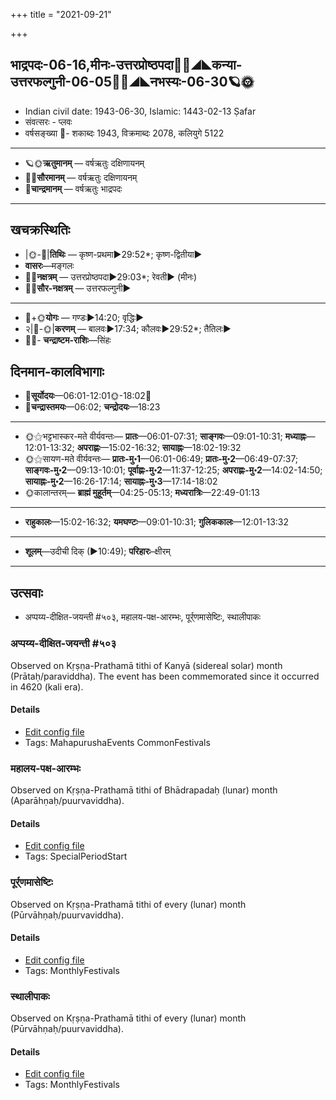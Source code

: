 +++
title = "2021-09-21"

+++
## भाद्रपदः-06-16,मीनः-उत्तरप्रोष्ठपदा🌛🌌◢◣कन्या-उत्तरफल्गुनी-06-05🌌🌞◢◣नभस्यः-06-30🪐🌞
- Indian civil date: 1943-06-30, Islamic: 1443-02-13 Ṣafar
- संवत्सरः - प्लवः
- वर्षसङ्ख्या 🌛- शकाब्दः 1943, विक्रमाब्दः 2078, कलियुगे 5122
___________________
- 🪐🌞**ऋतुमानम्** — वर्षऋतुः दक्षिणायनम्
- 🌌🌞**सौरमानम्** — वर्षऋतुः दक्षिणायनम्
- 🌛**चान्द्रमानम्** — वर्षऋतुः भाद्रपदः
___________________


## खचक्रस्थितिः
- |🌞-🌛|**तिथिः** — कृष्ण-प्रथमा►29:52*; कृष्ण-द्वितीया►  
- **वासरः**—मङ्गलः  
- 🌌🌛**नक्षत्रम्** — उत्तरप्रोष्ठपदा►29:03*; रेवती► (मीनः)  
- 🌌🌞**सौर-नक्षत्रम्** — उत्तरफल्गुनी►  
___________________
- 🌛+🌞**योगः** — गण्डः►14:20; वृद्धिः►  
- २|🌛-🌞|**करणम्** — बालवः►17:34; कौलवः►29:52*; तैतिलः►  
- 🌌🌛- **चन्द्राष्टम-राशिः**—सिंहः  


## दिनमान-कालविभागाः
- 🌅**सूर्योदयः**—06:01-12:01🌞️-18:02🌇  
- 🌛**चन्द्रास्तमयः**—06:02; **चन्द्रोदयः**—18:23  
___________________
- 🌞⚝भट्टभास्कर-मते वीर्यवन्तः— **प्रातः**—06:01-07:31; **साङ्गवः**—09:01-10:31; **मध्याह्नः**—12:01-13:32; **अपराह्णः**—15:02-16:32; **सायाह्नः**—18:02-19:32  
- 🌞⚝सायण-मते वीर्यवन्तः— **प्रातः-मु॰1**—06:01-06:49; **प्रातः-मु॰2**—06:49-07:37; **साङ्गवः-मु॰2**—09:13-10:01; **पूर्वाह्णः-मु॰2**—11:37-12:25; **अपराह्णः-मु॰2**—14:02-14:50; **सायाह्नः-मु॰2**—16:26-17:14; **सायाह्नः-मु॰3**—17:14-18:02  
- 🌞कालान्तरम्— **ब्राह्मं मुहूर्तम्**—04:25-05:13; **मध्यरात्रिः**—22:49-01:13  
___________________
- **राहुकालः**—15:02-16:32; **यमघण्टः**—09:01-10:31; **गुलिककालः**—12:01-13:32  
___________________
- **शूलम्**—उदीची दिक् (►10:49); **परिहारः**–क्षीरम्  
___________________

## उत्सवाः
- अप्पय्य-दीक्षित-जयन्ती #५०३, महालय-पक्ष-आरम्भः, पूर्र्णमासेष्टिः, स्थालीपाकः
### अप्पय्य-दीक्षित-जयन्ती #५०३

Observed on Kṛṣṇa-Prathamā tithi of Kanyā (sidereal solar) month (Prātaḥ/paraviddha). The event has been commemorated since it occurred in 4620 (kali era).  


#### Details
- [Edit config file](https://github.com/jyotisham/adyatithi/tree/master/mahApuruSha/smArta-misc/sidereal_solar_month/tithi/06/16/appayya-dIkSita-jayantI.toml)
- Tags: MahapurushaEvents CommonFestivals


### महालय-पक्ष-आरम्भः

Observed on Kṛṣṇa-Prathamā tithi of Bhādrapadaḥ (lunar) month (Aparāhṇaḥ/puurvaviddha). 

#### Details
- [Edit config file](https://github.com/jyotisham/adyatithi/tree/master/devatA/pitR/lunar_month/tithi/06/16/mahAlaya-pakSa-ArambhaH.toml)
- Tags: SpecialPeriodStart


### पूर्र्णमासेष्टिः

Observed on Kṛṣṇa-Prathamā tithi of every (lunar) month (Pūrvāhṇaḥ/puurvaviddha). 

#### Details
- [Edit config file](https://github.com/jyotisham/adyatithi/tree/master/gRhya/general/lunar_month/tithi/00/16/pUrNamAseShTiH.toml)
- Tags: MonthlyFestivals


### स्थालीपाकः

Observed on Kṛṣṇa-Prathamā tithi of every (lunar) month (Pūrvāhṇaḥ/puurvaviddha). 

#### Details
- [Edit config file](https://github.com/jyotisham/adyatithi/tree/master/gRhya/general/lunar_month/tithi/00/16/sthAlIpAkaH_16.toml)
- Tags: MonthlyFestivals


